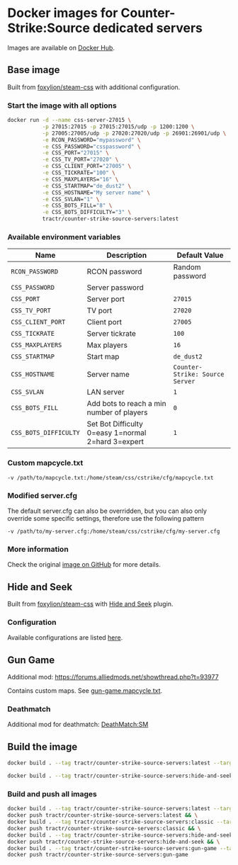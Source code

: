 # Docker images for Counter-Strike:Source dedicated servers

Images are available on [Docker Hub](https://hub.docker.com/r/tractr/counter-strike-source-servers).

## Base image

Built from [foxylion/steam-css](https://hub.docker.com/r/foxylion/steam-css) with additional configuration.

### Start the image with all options

```bash
docker run -d --name css-server-27015 \
           -p 27015:27015 -p 27015:27015/udp -p 1200:1200 \
           -p 27005:27005/udp -p 27020:27020/udp -p 26901:26901/udp \
           -e RCON_PASSWORD="mypassword" \
           -e CSS_PASSWORD="csspassword" \
           -e CSS_PORT="27015" \
           -e CSS_TV_PORT="27020" \
           -e CSS_CLIENT_PORT="27005" \
           -e CSS_TICKRATE="100" \
           -e CSS_MAXPLAYERS="16" \
           -e CSS_STARTMAP="de_dust2" \
           -e CSS_HOSTNAME="My server name" \
           -e CSS_SVLAN="1" \
           -e CSS_BOTS_FILL="8" \
           -e CSS_BOTS_DIFFICULTY="3" \
           tractr/counter-strike-source-servers:latest
```

### Available environment variables

| Name                  | Description                                        | Default Value                   |
|-----------------------|----------------------------------------------------|---------------------------------|
| `RCON_PASSWORD`       | RCON password                                      | Random password                 |
| `CSS_PASSWORD`        | Server password                                    |                                 |
| `CSS_PORT`            | Server port                                        | `27015`                         |
| `CSS_TV_PORT`         | TV port                                            | `27020`                         |
| `CSS_CLIENT_PORT`     | Client port                                        | `27005`                         |
| `CSS_TICKRATE`        | Server tickrate                                    | `100`                           |
| `CSS_MAXPLAYERS`      | Max players                                        | `16`                            |
| `CSS_STARTMAP`        | Start map                                          | `de_dust2`                      |
| `CSS_HOSTNAME`        | Server name                                        | `Counter-Strike: Source Server` |
| `CSS_SVLAN`           | LAN server                                         | `1`                             |
| `CSS_BOTS_FILL`       | Add bots to reach a min number of players          | `0`                             |
| `CSS_BOTS_DIFFICULTY` | Set Bot Difficulty 0=easy 1=normal 2=hard 3=expert | `1`                             |

### Custom mapcycle.txt

```
-v /path/to/mapcycle.txt:/home/steam/css/cstrike/cfg/mapcycle.txt
```

### Modified server.cfg

The default server.cfg can also be overridden, but you can also only override some specific settings, therefore use the
following pattern

```
-v /path/to/my-server.cfg:/home/steam/css/cstrike/cfg/my-server.cfg
```

### More information

Check the original [image on GitHub](https://github.com/foxylion/docker-steam-css) for more details.

## Hide and Seek

Built from [foxylion/steam-css](https://hub.docker.com/r/foxylion/steam-css)
with [Hide and Seek](https://forums.alliedmods.net/showthread.php?p=2647181) plugin.

### Configuration

Available configurations are listed [here](https://github.com/blackdevil72/SM-Hide-and-Seek).

## Gun Game

Additional mod: https://forums.alliedmods.net/showthread.php?t=93977

Contains custom maps. See [gun-game.mapcycle.txt](./config/gun-game.mapcycle.txt).

### Deathmatch

Additional mod for deathmatch: [DeathMatch:SM](https://forums.alliedmods.net/showthread.php?p=929190)

## Build the image

```bash
docker build . --tag tractr/counter-strike-source-servers:latest --target classic
```

```bash
docker build . --tag tractr/counter-strike-source-servers:hide-and-seek --target hide-and-seek
```

### Build and push all images

```bash
docker build . --tag tractr/counter-strike-source-servers:latest --target classic && \
docker push tractr/counter-strike-source-servers:latest && \
docker build . --tag tractr/counter-strike-source-servers:classic --target classic && \
docker push tractr/counter-strike-source-servers:classic && \
docker build . --tag tractr/counter-strike-source-servers:hide-and-seek --target hide-and-seek && \
docker push tractr/counter-strike-source-servers:hide-and-seek && \
docker build . --tag tractr/counter-strike-source-servers:gun-game --target gun-game && \
docker push tractr/counter-strike-source-servers:gun-game
```
